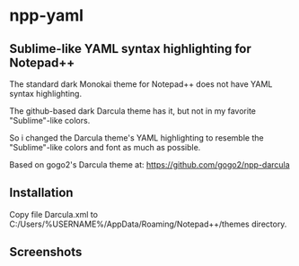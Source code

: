 # npp-yaml
## Sublime-like YAML syntax highlighting for Notepad++

The standard dark Monokai theme for Notepad++ does not have YAML syntax highlighting.

The github-based dark Darcula theme has it, but not in my favorite "Sublime"-like colors.

So i changed the Darcula theme's YAML highlighting to resemble the "Sublime"-like colors and font as much as possible.

Based on gogo2's Darcula theme at:
 https://github.com/gogo2/npp-darcula
 
## Installation

Copy file Darcula.xml to C:/Users/%USERNAME%/AppData/Roaming/Notepad++/themes directory.
 
## Screenshots

